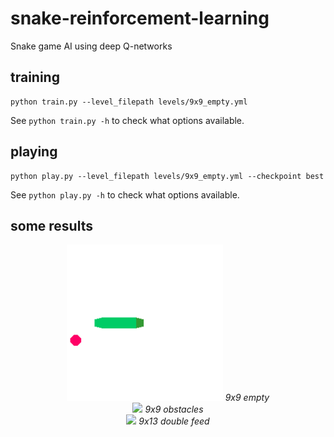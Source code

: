 # snake-reinforcement-learning

Snake game AI using deep Q-networks

## training

```
python train.py --level_filepath levels/9x9_empty.yml
```
See `python train.py -h` to check what options available.

## playing

```
python play.py --level_filepath levels/9x9_empty.yml --checkpoint best
```
See `python play.py -h` to check what options available.

## some results
<center>
    <img src="/examples/empty.gif" width="250"/>
    <em>9x9 empty</em>
</center>
<center>
    <img src="/examples/obstacles.gif" width="250"/>
    <em>9x9 obstacles</em>
</center>
<center>
    <img src="/examples/double_feed.gif" width="300"/>
    <em>9x13 double feed</em>
</center>
